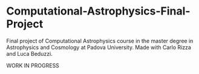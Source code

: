 # Computational-Astrophysics-Final-Project
Final project of Computational Astrophysics course in the master degree in Astrophysics and Cosmology at Padova University. Made with Carlo Rizza and Luca Beduzzi.

WORK IN PROGRESS
